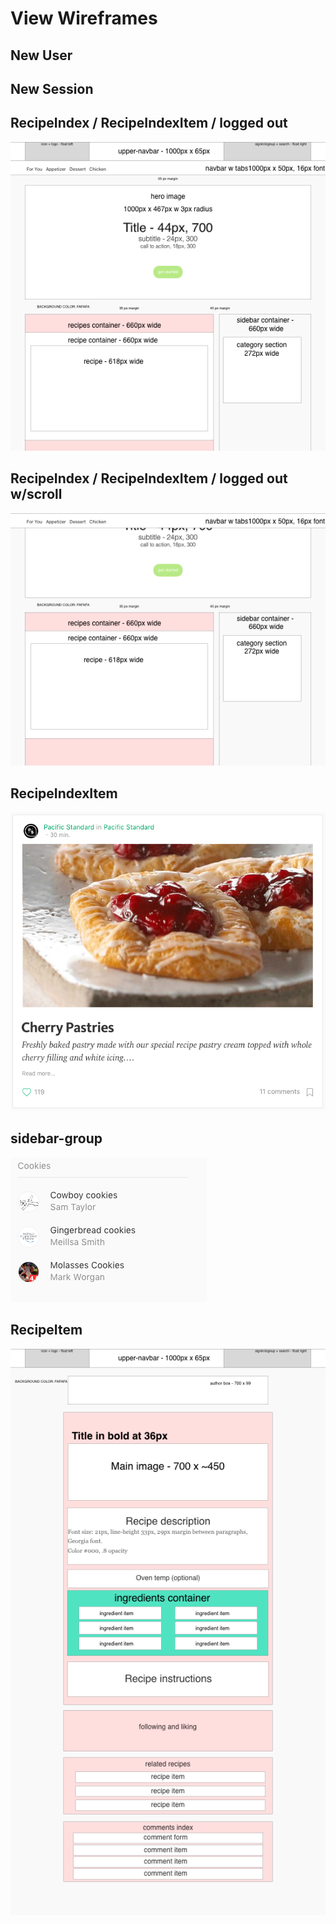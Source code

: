 # View Wireframes

## New User

## New Session


## RecipeIndex / RecipeIndexItem / logged out
![logged-out]

## RecipeIndex / RecipeIndexItem / logged out w/scroll
![logged-out-scrolled]

## RecipeIndexItem
![recipe-preview]

## sidebar-group
![sidebar-group]

## RecipeItem
![recipe-view]


[new-user]: ./wireframes/sign_up.png
[new-session]: ./wireframes/sign_in.png
[logged-out]: ./wireframes/logged_out.png
[logged-out-scrolled]: ./wireframes/logged_out_scrolled.png
[recipe-preview]: ./wireframes/recipe_preview.png
[sidebar-group]: ./wireframes/sidebar_group.png
[recipe-view]: ./wireframes/recipe_view.png
